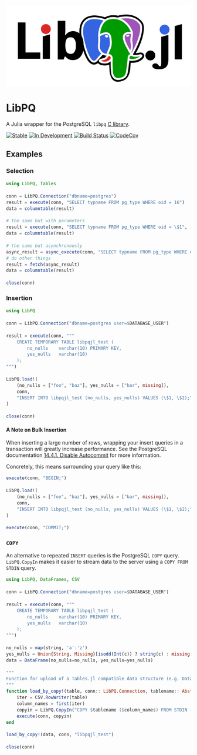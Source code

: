 ![LibPQ.jl Logo](assets/full-logo.svg)

# LibPQ

A Julia wrapper for the PostgreSQL `libpq` [C library](https://www.postgresql.org/docs/current/libpq.html).

[![Stable](https://img.shields.io/badge/docs-stable-blue.svg)](https://invenia.github.io/LibPQ.jl/stable/)
[![In Development](https://img.shields.io/badge/docs-dev-blue.svg)](https://invenia.github.io/LibPQ.jl/dev/)
[![Build Status](https://travis-ci.com/invenia/LibPQ.jl.svg?branch=master)](https://travis-ci.com/invenia/LibPQ.jl)
[![CodeCov](https://codecov.io/gh/invenia/LibPQ.jl/branch/master/graph/badge.svg)](https://codecov.io/gh/invenia/LibPQ.jl)

## Examples

### Selection

```julia
using LibPQ, Tables

conn = LibPQ.Connection("dbname=postgres")
result = execute(conn, "SELECT typname FROM pg_type WHERE oid = 16")
data = columntable(result)

# the same but with parameters
result = execute(conn, "SELECT typname FROM pg_type WHERE oid = \$1", ["16"])
data = columntable(result)

# the same but asynchronously
async_result = async_execute(conn, "SELECT typname FROM pg_type WHERE oid = \$1", ["16"])
# do other things
result = fetch(async_result)
data = columntable(result)

close(conn)
```

### Insertion

```julia
using LibPQ

conn = LibPQ.Connection("dbname=postgres user=$DATABASE_USER")

result = execute(conn, """
    CREATE TEMPORARY TABLE libpqjl_test (
        no_nulls    varchar(10) PRIMARY KEY,
        yes_nulls   varchar(10)
    );
""")

LibPQ.load!(
    (no_nulls = ["foo", "baz"], yes_nulls = ["bar", missing]),
    conn,
    "INSERT INTO libpqjl_test (no_nulls, yes_nulls) VALUES (\$1, \$2);",
)

close(conn)
```

#### A Note on Bulk Insertion

When inserting a large number of rows, wrapping your insert queries in a transaction will greatly increase performance.
See the PostgreSQL documentation [14.4.1. Disable Autocommit](https://www.postgresql.org/docs/10/populate.html#DISABLE-AUTOCOMMIT) for more information.

Concretely, this means surrounding your query like this:

```julia
execute(conn, "BEGIN;")

LibPQ.load!(
    (no_nulls = ["foo", "baz"], yes_nulls = ["bar", missing]),
    conn,
    "INSERT INTO libpqjl_test (no_nulls, yes_nulls) VALUES (\$1, \$2);",
)

execute(conn, "COMMIT;")
```

### `COPY`

An alternative to repeated `INSERT` queries is the PostgreSQL `COPY` query.
`LibPQ.CopyIn` makes it easier to stream data to the server using a `COPY FROM STDIN` query.

```julia
using LibPQ, DataFrames, CSV

conn = LibPQ.Connection("dbname=postgres user=$DATABASE_USER")

result = execute(conn, """
    CREATE TEMPORARY TABLE libpqjl_test (
        no_nulls    varchar(10) PRIMARY KEY,
        yes_nulls   varchar(10)
    );
""")

no_nulls = map(string, 'a':'z')
yes_nulls = Union{String, Missing}[isodd(Int(c)) ? string(c) : missing for c in 'a':'z']
data = DataFrame(no_nulls=no_nulls, yes_nulls=yes_nulls)

"""
Function for upload of a Tables.jl compatible data structure (e.g. DataFrames.jl) into the db.
"""
function load_by_copy!(table, conn:: LibPQ.Connection, tablename:: AbstractString)
    iter = CSV.RowWriter(table)
    column_names = first(iter)
    copyin = LibPQ.CopyIn("COPY $tablename ($column_names) FROM STDIN (FORMAT CSV, HEADER);", iter)
    execute(conn, copyin)
end

load_by_copy!(data, conn, "libpqjl_test")

close(conn)
```

